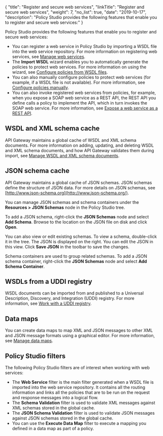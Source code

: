 {
"title": "Register and secure web services",
"linkTitle": "Register and secure web services",
"weight": 7,
"no_list": true,
"date": "2019-10-17",
"description": "Policy Studio provides the following features that enable you to register and secure web services:"
}

Policy Studio provides the following features that enable you to register and secure web services:

* You can register a web service in Policy Studio by importing a WSDL file into the web service repository. For more information on registering web services, see [Manage web services](/docs/apigw_poldev/web_services/general_ws_repository/).
* The **Import WSDL** wizard enables you to automatically generate the policies to protect web services. For more information on using the wizard, see [Configure policies from WSDL files](/docs/apigw_poldev/web_services/general_policy_wsdl/).
* You can also manually configure policies to protect web services (for example, if a WSDL file is not available). For more information, see [Configure policies manually](/docs/apigw_poldev/general_manual_policy/#configure-policies-manually).
* You can also invoke registered web services from policies, for example, when you expose a SOAP web service as a REST API, the REST API you define calls a policy to implement the API, which in turn invokes the SOAP web service. For more information, see [Expose a web service as a REST API](/docs/apigw_poldev/web_services/mapper_soap_to_rest/).

## WSDL and XML schema cache

API Gateway maintains a global cache of WSDL and XML schema documents. For more information on adding, updating, and deleting WSDL and XML schema documents, and how API Gateway validates them during import, see [Manage WSDL and XML schema documents](/docs/apigw_poldev/web_services/general_schema_cache/).

## JSON schema cache

API Gateway maintains a global cache of JSON schemas. JSON schemas define the structure of JSON data. For more details on JSON schemas, see [http://www.json-schema.org](http://www.json-schema.org/).

You can manage JSON schemas and schema containers under the **Resources > JSON Schemas** node in the Policy Studio tree.

To add a JSON schema, right-click the **JSON Schemas** node and select **Add Schema**. Browse to the location on the JSON file on disk and click **Open**.

You can also view or edit existing schemas. To view a schema, double-click it in the tree. The JSON is displayed on the right. You can edit the JSON in this view. Click **Save JSON** in the toolbar to save the changes.

Schema containers are used to group related schemas. To add a JSON schema container, right-click the **JSON Schemas** node and select **Add Schema Container**.

## WSDLs from a UDDI registry

WSDL documents can be imported from and published to a Universal Description, Discovery, and Integration (UDDI) registry. For more information, see [Work with a UDDI registry](/docs/apigw_poldev/web_services/general_uddi/).

## Data maps

You can create data maps to map XML and JSON messages to other XML and JSON message formats using a graphical editor. For more information, see [Manage data maps](/docs/apigw_poldev/web_services/resources_data_maps/).

## Policy Studio filters

The following Policy Studio filters are of interest when working with web services:

* The **Web Service** filter is the main filter generated when a WSDL file is imported into the web service repository. It contains all the routing information and links all the policies that are to be run on the request and response messages into a logical flow.
* The **Schema Validation** filter is used to validate XML messages against XML schemas stored in the global cache.
* The **JSON Schema Validation** filter is used to validate JSON messages against JSON schemas stored in the global cache.
* You can use the **Execute Data Map** filter to execute a mapping you defined in a data map as part of a policy.
